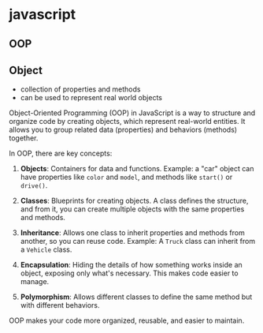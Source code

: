 # javascript
## OOP

## Object
- collection of properties and methods
- can be used to represent real world objects

Object-Oriented Programming (OOP) in JavaScript is a way to structure and organize code by creating objects, which represent real-world entities. It allows you to group related data (properties) and behaviors (methods) together.

In OOP, there are key concepts:

1. **Objects**: Containers for data and functions. Example: a "car" object can have properties like `color` and `model`, and methods like `start()` or `drive()`.


2. **Classes**: Blueprints for creating objects. A class defines the structure, and from it, you can create multiple objects with the same properties and methods.

3. **Inheritance**: Allows one class to inherit properties and methods from another, so you can reuse code. Example: A `Truck` class can inherit from a `Vehicle` class.

4. **Encapsulation**: Hiding the details of how something works inside an object, exposing only what's necessary. This makes code easier to manage.

5. **Polymorphism**: Allows different classes to define the same method but with different behaviors. 

OOP makes your code more organized, reusable, and easier to maintain.